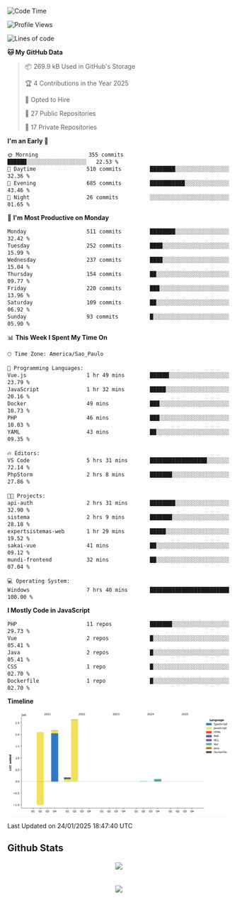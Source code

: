  
<!--START_SECTION:waka-->
![Code Time](http://img.shields.io/badge/Code%20Time-1%2C759%20hrs%2030%20mins-blue)

![Profile Views](http://img.shields.io/badge/Profile%20Views-5-blue)

![Lines of code](https://img.shields.io/badge/From%20Hello%20World%20I%27ve%20Written-7.2%20million%20lines%20of%20code-blue)

**🐱 My GitHub Data** 

> 📦 269.9 kB Used in GitHub's Storage 
 > 
> 🏆 4 Contributions in the Year 2025
 > 
> 💼 Opted to Hire
 > 
> 📜 27 Public Repositories 
 > 
> 🔑 17 Private Repositories 
 > 
**I'm an Early 🐤** 

```text
🌞 Morning                355 commits         ██████░░░░░░░░░░░░░░░░░░░   22.53 % 
🌆 Daytime                510 commits         ████████░░░░░░░░░░░░░░░░░   32.36 % 
🌃 Evening                685 commits         ███████████░░░░░░░░░░░░░░   43.46 % 
🌙 Night                  26 commits          ░░░░░░░░░░░░░░░░░░░░░░░░░   01.65 % 
```
📅 **I'm Most Productive on Monday** 

```text
Monday                   511 commits         ████████░░░░░░░░░░░░░░░░░   32.42 % 
Tuesday                  252 commits         ████░░░░░░░░░░░░░░░░░░░░░   15.99 % 
Wednesday                237 commits         ████░░░░░░░░░░░░░░░░░░░░░   15.04 % 
Thursday                 154 commits         ██░░░░░░░░░░░░░░░░░░░░░░░   09.77 % 
Friday                   220 commits         ███░░░░░░░░░░░░░░░░░░░░░░   13.96 % 
Saturday                 109 commits         ██░░░░░░░░░░░░░░░░░░░░░░░   06.92 % 
Sunday                   93 commits          █░░░░░░░░░░░░░░░░░░░░░░░░   05.90 % 
```


📊 **This Week I Spent My Time On** 

```text
🕑︎ Time Zone: America/Sao_Paulo

💬 Programming Languages: 
Vue.js                   1 hr 49 mins        ██████░░░░░░░░░░░░░░░░░░░   23.79 % 
JavaScript               1 hr 32 mins        █████░░░░░░░░░░░░░░░░░░░░   20.16 % 
Docker                   49 mins             ███░░░░░░░░░░░░░░░░░░░░░░   10.73 % 
PHP                      46 mins             ███░░░░░░░░░░░░░░░░░░░░░░   10.03 % 
YAML                     43 mins             ██░░░░░░░░░░░░░░░░░░░░░░░   09.35 % 

🔥 Editors: 
VS Code                  5 hrs 31 mins       ██████████████████░░░░░░░   72.14 % 
PhpStorm                 2 hrs 8 mins        ███████░░░░░░░░░░░░░░░░░░   27.86 % 

🐱‍💻 Projects: 
api-auth                 2 hrs 31 mins       ████████░░░░░░░░░░░░░░░░░   32.90 % 
sistema                  2 hrs 9 mins        ███████░░░░░░░░░░░░░░░░░░   28.18 % 
expertsistemas-web       1 hr 29 mins        █████░░░░░░░░░░░░░░░░░░░░   19.52 % 
sakai-vue                41 mins             ██░░░░░░░░░░░░░░░░░░░░░░░   09.12 % 
mundi-frontend           32 mins             ██░░░░░░░░░░░░░░░░░░░░░░░   07.04 % 

💻 Operating System: 
Windows                  7 hrs 40 mins       █████████████████████████   100.00 % 
```

**I Mostly Code in JavaScript** 

```text
PHP                      11 repos            ███████░░░░░░░░░░░░░░░░░░   29.73 % 
Vue                      2 repos             █░░░░░░░░░░░░░░░░░░░░░░░░   05.41 % 
Java                     2 repos             █░░░░░░░░░░░░░░░░░░░░░░░░   05.41 % 
CSS                      1 repo              █░░░░░░░░░░░░░░░░░░░░░░░░   02.70 % 
Dockerfile               1 repo              █░░░░░░░░░░░░░░░░░░░░░░░░   02.70 % 
```



**Timeline**

![Lines of Code chart](https://raw.githubusercontent.com/MaueDev/MaueDev/main/assets/bar_graph.png)


 Last Updated on 24/01/2025 18:47:40 UTC
<!--END_SECTION:waka-->

## Github Stats  
<div align="center"><img src="https://github-readme-stats.vercel.app/api/top-langs/?username=MaueDev&hide_border=true&layout=compact" align="center" /></div>  

<br/>  

<br/>  

<div align="center">
<img src="https://komarev.com/ghpvc/?username=MaueDev&&style=flat-square" align="center" />
</div>  
  
